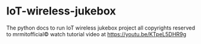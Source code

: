 # IoT-wireless-jukebox
The python docs to run IoT wireless jukebox project 
all copyrights reserved to mrmitofficial©
watch tutorial video at https://youtu.be/KTpeL5DHR9g
